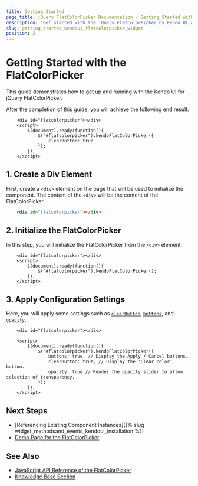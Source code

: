 ```yaml
---
title: Getting Started
page_title: jQuery FlatColorPicker Documentation - Getting Started with the FlatColorPicker
description: "Get started with the jQuery FlatColorPicker by Kendo UI and learn how to create and initialize the component."
slug: getting_started_kendoui_flatcolorpicker_widget
position: 2
---
```



# Getting Started with the FlatColorPicker 

This guide demonstrates how to get up and running with the Kendo UI for jQuery FlatColorPicker.

After the completion of this guide, you will achieve the following end result:

```dojo
    <div id="flatcolorpicker"></div>
    <script>
        $(document).ready(function(){
            $("#flatcolorpicker").kendoFlatColorPicker({
                clearButton: true
            });
        });
    </script>
```

## 1. Create a Div Element

First, create a `<div>` element on the page that will be used to initialize the component. The content of the `<div>` will be the content of the FlatColorPicker.

```html
    <div id="flatcolorpicker"></div>
```

## 2. Initialize the FlatColorPicker

In this step, you will initialize the FlatColorPicker from the `<div>` element.

```dojo
    <div id="flatcolorpicker"></div>
    <script>
        $(document).ready(function(){
            $("#flatcolorpicker").kendoFlatColorPicker();
        });
    </script>
```

## 3. Apply Configuration Settings

Here, you will apply some settings such as [`clearButton`](/api/javascript/ui/flatcolorpicker/configuration/clearbutton), [`buttons`](/api/javascript/ui/flatcolorpicker/configuration/buttons), and [`opacity`](/api/javascript/ui/flatcolorpicker/configuration/opacity).

```dojo
    <div id="flatcolorpicker"></div>

    <script>
        $(document).ready(function(){
            $("#flatcolorpicker").kendoFlatColorPicker({ 
                buttons: true, // Display the Apply / Cancel buttons.
                clearButton: true, // Display the 'Clear color' button.
                opacity: true // Render the opacity slider to allow selection of transparency.
            });
        });
    </script>
```
## Next Steps

* [Referencing Existing Component Instances]({% slug widget_methodsand_events_kendoui_installation %})
* [Demo Page for the FlatColorPicker](https://demos.telerik.com/kendo-ui/flatcolorpicker/index)

## See Also 

* [JavaScript API Reference of the FlatColorPicker](/api/javascript/ui/flatcolorpicker)
* [Knowledge Base Section](/knowledge-base)


